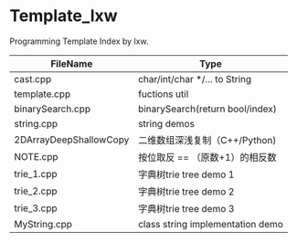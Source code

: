 Template_lxw
============

Programming Template Index by lxw.<br>


| **FileName** | **Type** |
| ----- | ----------- |
| cast.cpp | char/int/char */... to String |
| template.cpp | fuctions util |
| binarySearch.cpp | binarySearch(return bool/index) |
| string.cpp | string demos |
| 2DArrayDeepShallowCopy | 二维数组深浅复制（C++/Python) |
| NOTE.cpp | 按位取反 == （原数+1）的相反数 |
| trie_1.cpp | 字典树trie tree demo 1 |
| trie_2.cpp | 字典树trie tree demo 2 |
| trie_3.cpp | 字典树trie tree demo 3 |
| MyString.cpp | class string implementation demo|
